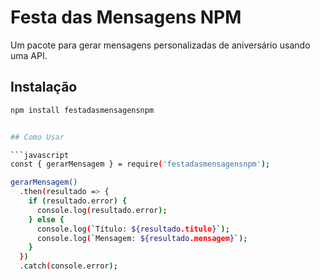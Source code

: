 # Festa das Mensagens NPM

Um pacote para gerar mensagens personalizadas de aniversário usando uma API.

## Instalação

```bash
npm install festadasmensagensnpm


## Como Usar

```javascript
const { gerarMensagem } = require('festadasmensagensnpm');

gerarMensagem()
  .then(resultado => {
    if (resultado.error) {
      console.log(resultado.error);
    } else {
      console.log(`Título: ${resultado.titulo}`);
      console.log(`Mensagem: ${resultado.mensagem}`);
    }
  })
  .catch(console.error);